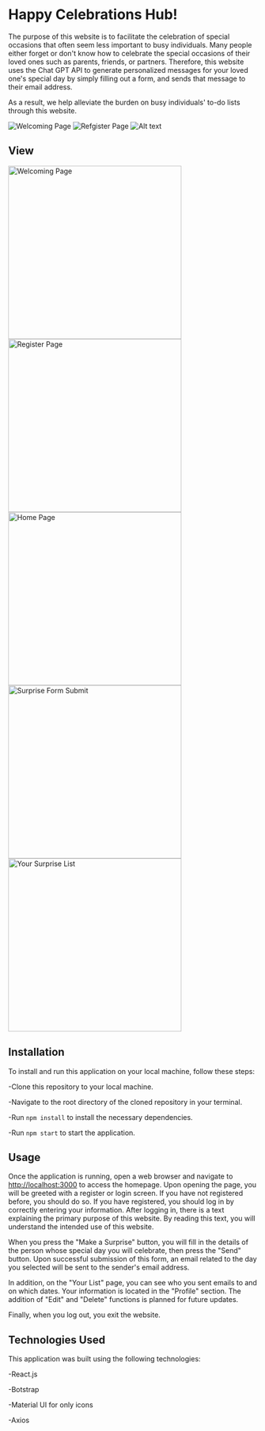 # Happy Celebrations Hub!

The purpose of this website is to facilitate the celebration of special occasions that often seem less important to busy individuals. Many people either forget or don't know how to celebrate the special occasions of their loved ones such as parents, friends, or partners. Therefore, this website uses the Chat GPT API to generate personalized messages for your loved one's special day by simply filling out a form, and sends that message to their email address.

As a result, we help alleviate the burden on busy individuals' to-do lists through this website.

![Welcoming Page](URL_TO_IMAGE)
![Refgister Page](URL_TO_IMAGE)
![Alt text](URL_TO_IMAGE)

## View

<p>
 <img src="https://res.cloudinary.com/dxqyvjf5r/image/upload/v1683906868/register%20form/CelebrationsHub1_z7mpbe.png" width="350" title="Welcoming Page">
 <img src="https://res.cloudinary.com/dxqyvjf5r/image/upload/v1683906870/register%20form/CelebrationsHub2_zc9ube.png" width="350" title="Register Page">
 <img src="https://res.cloudinary.com/dxqyvjf5r/image/upload/v1683906873/register%20form/CelebrationsHub3_b5zmue.png" width="350" title="Home Page">
 <img src="https://res.cloudinary.com/dxqyvjf5r/image/upload/v1683906874/register%20form/CelebrationsHub4_wpl0u7.png" width="350" title="Surprise Form Submit">
 <img src="https://res.cloudinary.com/dxqyvjf5r/image/upload/v1683906960/register%20form/CelebrationsHub5_pphamu.png" width="350" title="Your Surprise List">
</p>

## Installation

To install and run this application on your local machine, follow these steps:

-Clone this repository to your local machine.

-Navigate to the root directory of the cloned repository in your terminal.

-Run `npm install` to install the necessary dependencies.

-Run `npm start` to start the application.

## Usage

Once the application is running, open a web browser and navigate to [http://localhost:3000](http://localhost:3000) to access the homepage. Upon opening the page, you will be greeted with a register or login screen. If you have not registered before, you should do so. If you have registered, you should log in by correctly entering your information. After logging in, there is a text explaining the primary purpose of this website. By reading this text, you will understand the intended use of this website.

When you press the "Make a Surprise" button, you will fill in the details of the person whose special day you will celebrate, then press the "Send" button. Upon successful submission of this form, an email related to the day you selected will be sent to the sender's email address.

In addition, on the "Your List" page, you can see who you sent emails to and on which dates. Your information is located in the "Profile" section. The addition of "Edit" and "Delete" functions is planned for future updates.

Finally, when you log out, you exit the website.

## Technologies Used

This application was built using the following technologies:

-React.js

-Botstrap

-Material UI for only icons

-Axios
